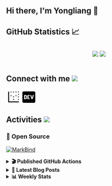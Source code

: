 ## Hi there, I'm Yongliang 👋 

## GitHub Statistics :chart_with_upwards_trend:
<div align="center">
<div style="display: flex; align-items: center; justify-content: center;">

[![](https://github-readme-stats.vercel.app/api?username=tlylt&show_icons=true&theme=tokyonight&hide_border=true&locale=en)](https://github.com/tlylt)
[![](https://github-readme-streak-stats.herokuapp.com/?user=tlylt&theme=tokyonight&hide_border=true)](https://github.com/tlylt)
</div>
</div>

## Connect with me <img src="https://media.giphy.com/media/2wh5K5yE3ulp3xgYcG/giphy-downsized.gif" width="30">

<a href="https://www.yongliangliu.com/" target="_blank"><img align="center" src="static/site-icon.png" alt="yongliangliu.com" height="40" width="40" /></a>
<a href="https://dev.to/tlylt" target="_blank"><img align="center" src="static/dev-badge.svg" alt="dev.to/tlylt" height="35" width="35" /></a>

## Activities <img src="https://media.giphy.com/media/WUlplcMpOCEmTGBtBW/giphy.gif" width="30">

### 🔭 Open Source

[![MarkBind](https://github-readme-stats.vercel.app/api/pin/?username=markbind&repo=markbind)](https://github.com/MarkBind/markbind)

<details>
<summary> <b>🎬 Published GitHub Actions </b> </summary>

[![install-graphviz](https://github-readme-stats.vercel.app/api/pin/?username=tlylt&repo=install-graphviz)](https://github.com/tlylt/install-graphviz)

[![reposense-action](https://github-readme-stats.vercel.app/api/pin/?username=tlylt&repo=reposense-action)](https://github.com/tlylt/reposense-action)

[![markbin-action](https://github-readme-stats.vercel.app/api/pin/?username=markbind&repo=markbind-action)](https://github.com/MarkBind/markbind-action)

</details>

<details>
<summary> <b>📕 Latest Blog Posts</b> </summary>

<!-- BLOG-POST-LIST:START -->
- [Repository Pattern, Revisited](https://www.yongliangliu.com/blog/repository-pattern-revisited/)
- [Open Source Software &lpar;OSS&rpar; Developer Journey](https://www.yongliangliu.com/blog/oss-dev-logs/)
- [Crossing abstraction barrier between parent and child class](https://www.yongliangliu.com/blog/cross-abstraction-barrier-between-parent-child/)
- [Intermediate GitHub CI Workflow Walk Through](https://www.yongliangliu.com/blog/intermediate-github-ci-workflow-walk-through/)
- [RooFind](https://www.yongliangliu.com/blog/roofind/)
<!-- BLOG-POST-LIST:END -->

</details>

<details>
<summary> <b>📊 Weekly Stats</b> </summary>

<!--START_SECTION:waka-->
![Code Time](http://img.shields.io/badge/Code%20Time-531%20hrs%201%20min-blue)

**🐱 My GitHub Data** 

> 🏆 4,200 Contributions in the Year 2022
 > 
> 📦 308.9 kB Used in GitHub's Storage 
 > 
> 🚫 Not Opted to Hire
 > 
> 📜 125 Public Repositories 
 > 
> 🔑 26 Private Repositories  
 > 
**I'm an Early 🐤** 

```text
🌞 Morning    366 commits    ███████░░░░░░░░░░░░░░░░░░   29.28% 
🌆 Daytime    321 commits    ██████░░░░░░░░░░░░░░░░░░░   25.68% 
🌃 Evening    462 commits    █████████░░░░░░░░░░░░░░░░   36.96% 
🌙 Night      101 commits    ██░░░░░░░░░░░░░░░░░░░░░░░   8.08%

```
📅 **I'm Most Productive on Friday** 

```text
Monday       167 commits    ███░░░░░░░░░░░░░░░░░░░░░░   13.36% 
Tuesday      125 commits    ██░░░░░░░░░░░░░░░░░░░░░░░   10.0% 
Wednesday    194 commits    ████░░░░░░░░░░░░░░░░░░░░░   15.52% 
Thursday     187 commits    ███░░░░░░░░░░░░░░░░░░░░░░   14.96% 
Friday       242 commits    ████░░░░░░░░░░░░░░░░░░░░░   19.36% 
Saturday     178 commits    ███░░░░░░░░░░░░░░░░░░░░░░   14.24% 
Sunday       157 commits    ███░░░░░░░░░░░░░░░░░░░░░░   12.56%

```


📊 **This Week I Spent My Time On** 

```text
⌚︎ Time Zone: Asia/Singapore

💬 Programming Languages: 
YAML                     4 hrs 34 mins       ██████░░░░░░░░░░░░░░░░░░░   25.5% 
Bash                     4 hrs 10 mins       █████░░░░░░░░░░░░░░░░░░░░   23.26% 
Markdown                 3 hrs 13 mins       ████░░░░░░░░░░░░░░░░░░░░░   18.0% 
Python                   2 hrs 14 mins       ███░░░░░░░░░░░░░░░░░░░░░░   12.51% 
JavaScript               1 hr 17 mins        █░░░░░░░░░░░░░░░░░░░░░░░░   7.18%

```


 Last Updated on 21/10/2022 00:51:34 UTC
<!--END_SECTION:waka-->

</details>
